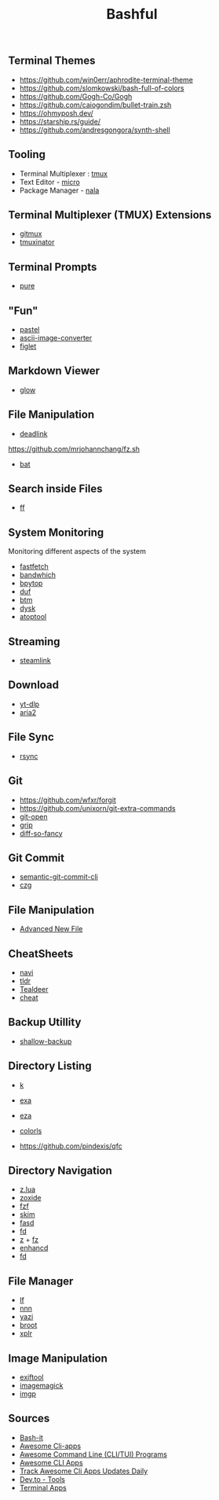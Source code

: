 <br>
<h1 align="center">Bashful</h1>
<br>

## Terminal Themes

 - https://github.com/win0err/aphrodite-terminal-theme
 - https://github.com/slomkowski/bash-full-of-colors
 - https://github.com/Gogh-Co/Gogh
 - https://github.com/caiogondim/bullet-train.zsh
 - https://ohmyposh.dev/
 - https://starship.rs/guide/
 - https://github.com/andresgongora/synth-shell

## Tooling

- Terminal Multiplexer : [tmux](https://github.com/tmux/tmux/wiki)
- Text Editor - [micro](https://micro-editor.github.io/)
- Package Manager - [nala](https://gitlab.com/volian/nala)

## Terminal Multiplexer (TMUX) Extensions

- [gitmux](https://github.com/arl/gitmux)
- [tmuxinator](https://github.com/tmuxinator/tmuxinator)

## Terminal Prompts

- [pure](https://github.com/sindresorhus/pure)

## "Fun"

- [pastel](https://github.com/sharkdp/pastel)
- [ascii-image-converter](https://github.com/TheZoraiz/ascii-image-converter)
- [figlet](http://www.figlet.org/)
  
## Markdown Viewer

- [glow](https://github.com/charmbracelet/glow)

## File Manipulation

- [deadlink](https://github.com/nschloe/deadlink)

https://github.com/mrjohannchang/fz.sh

- [bat](https://github.com/sharkdp/bat)

## Search inside Files

- [ff](https://www.spflite.com/HtmlS/P_FF.html)
  
## System Monitoring

Monitoring different aspects of the system

- [fastfetch](https://github.com/fastfetch-cli/fastfetch/)
- [bandwhich](https://github.com/imsnif/bandwhich)
- [bpytop](https://github.com/aristocratos/bpytop)
- [duf](https://github.com/muesli/duf)
- [btm](https://github.com/ClementTsang/bottom)
- [dysk](https://github.com/Canop/dysk)
- [atoptool](https://www.atoptool.nl/)
   
## Streaming

- [steamlink](https://github.com/streamlink/streamlink)  

## Download

- [yt-dlp](https://github.com/yt-dlp/yt-dlp)
- [aria2](https://aria2.github.io/)

## File Sync

- [rsync](https://rsync.samba.org/) 

## Git 

- https://github.com/wfxr/forgit
- https://github.com/unixorn/git-extra-commands
- [git-open](https://github.com/paulirish/git-open)
- [grip](https://github.com/joeyespo/grip)
- [diff-so-fancy](https://github.com/so-fancy/diff-so-fancy)
  
## Git Commit

- [semantic-git-commit-cli](https://github.com/JPeer264/node-semantic-git-commit-cli)
- [czg](https://github.com/Zhengqbbb/cz-git/tree/main/packages/cli)

## File Manipulation

- [Advanced New File](https://github.com/tanrax/terminal-AdvancedNewFile)

## CheatSheets

- [navi](https://github.com/denisidoro/navi?tab=readme-ov-file)
- [tldr](https://tldr.sh/)
- [Tealdeer](https://tealdeer-rs.github.io/tealdeer/)
- [cheat](https://github.com/cheat/cheat)

## Backup Utillity

- [shallow-backup](https://github.com/alichtman/shallow-backup?tab=readme-ov-file)

## Directory Listing

- [k](https://github.com/supercrabtree/k)
- [exa](https://github.com/ogham/exa)
- [eza](https://eza.rocks/)
- [colorls](https://github.com/athityakumar/colorls)

- https://github.com/pindexis/qfc

## Directory Navigation

- [z.lua](https://github.com/skywind3000/z.lua) 
- [zoxide](https://github.com/ajeetdsouza/zoxide)
- [fzf](https://github.com/junegunn/fzf?tab=readme-ov-file)
- [skim](https://github.com/skim-rs/skim)
- [fasd](https://github.com/clvv/fasd)
- [fd](https://github.com/sharkdp/fd)
- [z](https://github.com/rupa/z) + [fz](https://github.com/mrjohannchang/fz.sh)
- [enhancd](https://github.com/babarot/enhancd)
- [fd](https://github.com/sharkdp/fd)

## File Manager

- [lf](https://github.com/gokcehan/lf)
- [nnn](https://github.com/jarun/nnn)
- [yazi](https://github.com/sxyazi/yazi)
- [broot](https://github.com/Canop/broot)
- [xplr](https://github.com/sayanarijit/xplr)

## Image Manipulation

- [exiftool](https://github.com/exiftool/exiftool)
- [imagemagick]()
- [imgp](https://github.com/jarun/imgp?tab=readme-ov-file)

## Sources

- [Bash-it](https://github.com/Bash-it/bash-it)
- [Awesome Cli-apps](https://github.com/agarrharr/awesome-cli-apps)
- [Awesome Command Line (CLI/TUI) Programs](https://github.com/toolleeo/awesome-cli-apps-in-a-csv)
- [Awesome CLI Apps](https://awesomerank.github.io/lists/aharris88/awesome-cli-apps.html)
- [Track Awesome Cli Apps Updates Daily](https://www.trackawesomelist.com/agarrharr/awesome-cli-apps/)
- [Dev.to - Tools](https://dev.to/lissy93/cli-tools-you-cant-live-without-57f6)
- [Terminal Apps](https://terminal-apps.dev/)

